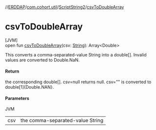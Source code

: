 //[ERDDAP](../../../index.md)/[com.cohort.util](../index.md)/[ScriptString2](index.md)/[csvToDoubleArray](csv-to-double-array.md)

# csvToDoubleArray

[JVM]\
open fun [csvToDoubleArray](csv-to-double-array.md)(csv: [String](https://docs.oracle.com/en/java/javase/21/docs/api/java.base/java/lang/String.html)): Array&lt;Double&gt;

This converts a comma-separated-value String into a double[]. Invalid values are converted to Double.NaN.

#### Return

the corresponding double[]. csv=null returns null. csv=&quot;&quot; is converted to double[1]&#123;Double.NAN&#125;.

#### Parameters

JVM

| | |
|---|---|
| csv | the comma-separated-value String |